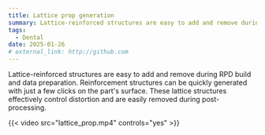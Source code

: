 ```yaml
---
title: Lattice prop generation
summary: Lattice-reinforced structures are easy to add and remove during RPD build and data preparation.
tags:
  - Dental
date: 2025-01-26
# external_link: http://github.com
---
```

Lattice-reinforced structures are easy to add and remove during RPD build and data preparation. Reinforcement structures can be quickly generated with just a few clicks on the part's surface. These lattice structures effectively control distortion and are easily removed during post-processing.

{{< video src="lattice_prop.mp4" controls="yes" >}}